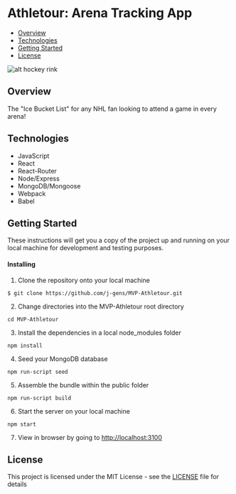 # Athletour: Arena Tracking App

* [Overview](https://github.com/j-gens/MVP-Athletour#overview)
* [Technologies](https://github.com/j-gens/MVP-Athletour#technologies)
* [Getting Started](https://github.com/j-gens/MVP-Athletour#getting-started)
* [License](https://github.com/j-gens/MVP-Athletour#license)

![alt hockey rink](https://j-gens-portfolio.s3-us-west-1.amazonaws.com/athletour-gen.jpeg)

## Overview

The "Ice Bucket List" for any NHL fan looking to attend a game in every arena!

## Technologies

* JavaScript
* React
* React-Router
* Node/Express
* MongoDB/Mongoose
* Webpack
* Babel

## Getting Started

These instructions will get you a copy of the project up and running on your local machine for development and testing purposes.

#### Installing

1. Clone the repository onto your local machine
```
$ git clone https://github.com/j-gens/MVP-Athletour.git
```
2. Change directories into the MVP-Athletour root directory
```
cd MVP-Athletour
```
3. Install the dependencies in a local node_modules folder
```
npm install
```
4. Seed your MongoDB database
```
npm run-script seed
```
5. Assemble the bundle within the public folder
```
npm run-script build
```
6. Start the server on your local machine
```
npm start
```
7. View in browser by going to [http://localhost:3100](http://localhost:3100)

## License

This project is licensed under the MIT License - see the [LICENSE](https://github.com/j-gens/MVP-Athletour/blob/master/LICENSE) file for details

